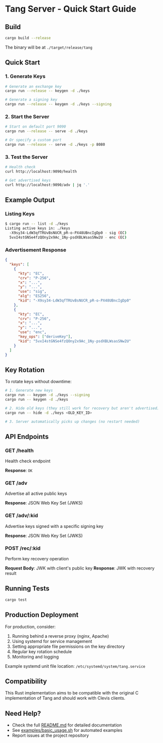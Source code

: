 # Tang Server - Quick Start Guide

## Build

```bash
cargo build --release
```

The binary will be at `./target/release/tang`

## Quick Start

### 1. Generate Keys

```bash
# Generate an exchange key
cargo run --release -- keygen -d ./keys

# Generate a signing key
cargo run --release -- keygen -d ./keys --signing
```

### 2. Start the Server

```bash
# Start on default port 9090
cargo run --release -- serve -d ./keys

# Or specify a custom port
cargo run --release -- serve -d ./keys -p 8080
```

### 3. Test the Server

```bash
# Health check
curl http://localhost:9090/health

# Get advertised keys
curl http://localhost:9090/adv | jq '.'
```

## Example Output

### Listing Keys
```bash
$ cargo run -- list -d ./keys
Listing active keys in: ./keys
  -X9sy34-LdW3qfTRUvBsNUCR_pR-o-PX48UBncIgDp0 - sig (EC)
  5vxI4stGNSe4fzQOny2x9Ac_1Ny-psdXBLWsasSNw2U - enc (EC)
```

### Advertisement Response
```json
{
  "keys": [
    {
      "kty": "EC",
      "crv": "P-256",
      "x": "...",
      "y": "...",
      "use": "sig",
      "alg": "ES256",
      "kid": "-X9sy34-LdW3qfTRUvBsNUCR_pR-o-PX48UBncIgDp0"
    },
    {
      "kty": "EC",
      "crv": "P-256",
      "x": "...",
      "y": "...",
      "use": "enc",
      "key_ops": ["deriveKey"],
      "kid": "5vxI4stGNSe4fzQOny2x9Ac_1Ny-psdXBLWsasSNw2U"
    }
  ]
}
```

## Key Rotation

To rotate keys without downtime:

```bash
# 1. Generate new keys
cargo run -- keygen -d ./keys --signing
cargo run -- keygen -d ./keys

# 2. Hide old keys (they still work for recovery but aren't advertised)
cargo run -- hide -d ./keys <OLD_KEY_ID>

# 3. Server automatically picks up changes (no restart needed)
```

## API Endpoints

### GET /health
Health check endpoint

**Response**: `OK`

### GET /adv
Advertise all active public keys

**Response**: JSON Web Key Set (JWKS)

### GET /adv/:kid
Advertise keys signed with a specific signing key

**Response**: JSON Web Key Set (JWKS)

### POST /rec/:kid
Perform key recovery operation

**Request Body**: JWK with client's public key
**Response**: JWK with recovery result

## Running Tests

```bash
cargo test
```

## Production Deployment

For production, consider:

1. Running behind a reverse proxy (nginx, Apache)
2. Using systemd for service management
3. Setting appropriate file permissions on the key directory
4. Regular key rotation schedule
5. Monitoring and logging

Example systemd unit file location: `/etc/systemd/system/tang.service`

## Compatibility

This Rust implementation aims to be compatible with the original C implementation of Tang and should work with Clevis clients.

## Need Help?

- Check the full [README.md](README.md) for detailed documentation
- See [examples/basic_usage.sh](examples/basic_usage.sh) for automated examples
- Report issues at the project repository
